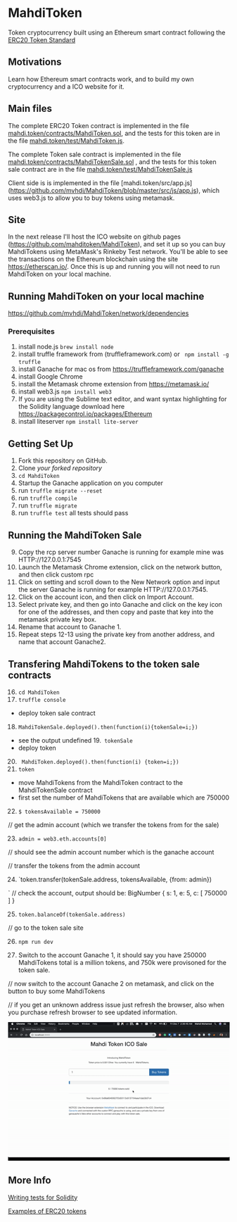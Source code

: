 # MahdiToken
Token cryptocurrency built using an Ethereum smart contract following the [ERC20 Token Standard](https://theethereum.wiki/w/index.php/ERC20_Token_Standard) 

Motivations
------------------------------
Learn how Ethereum smart contracts work, and to build my own cryptocurrency and a ICO website for it.


Main files
------------------------------
The complete ERC20 Token contract is implemented in the file [mahdi.token/contracts/MahdiToken.sol](https://github.com/mvhdi/MahdiToken/blob/master/contracts/MahdiToken.sol), and the tests for this token are in the file [mahdi.token/test/MahdiToken.js](https://github.com/mvhdi/MahdiToken/blob/master/test/MahdiToken.js).

The complete Token sale contract is implemented in the file [mahdi.token/contracts/MahdiTokenSale.sol](https://github.com/mvhdi/MahdiToken/blob/master/contracts/MahdiTokenSale.sol) , and the tests for this token sale contract are in the file [mahdi.token/test/MahdiTokenSale.js](https://github.com/mvhdi/MahdiToken/blob/master/test/MahdiTokenSale.js)

Client side is is implemented in the file [mahdi.token/src/app.js] (https://github.com/mvhdi/MahdiToken/blob/master/src/js/app.js), which uses web3.js to allow you to buy tokens using metamask.


Site
------------------------------
In the next release I'll host the ICO website on github pages (https://github.com/mahditoken/MahdiToken), and set it up so you can buy MahdiTokens  using MetaMask's Rinkeby Test network. You'll be able to see the transactions on the Ethereum blockchain using the site https://etherscan.io/. Once this is up and running you will not need to run MahdiToken on your local machine.

Running MahdiToken on your local machine
------------------------------

https://github.com/mvhdi/MahdiToken/network/dependencies
### Prerequisites
1. install node.js  `brew install node`
2. install truffle framework from (truffleframework.com) or ` npm install -g truffle`
3. install Ganache for mac os from https://truffleframework.com/ganache
4. install Google Chrome
5. install the Metamask chrome extension from https://metamask.io/
6. install web3.js `npm install web3`
7. If you are using the Sublime text editor, and want syntax highlighting for the Solidity language download here https://packagecontrol.io/packages/Ethereum
8. install liteserver `npm install lite-server`

Getting Set Up
------------------------------

1. Fork this repository on GitHub.
2. Clone *your forked repository* 
3. `cd MahdiToken`
4. Startup the Ganache application on you computer
5. run `truffle migrate --reset `
6. run `truffle compile`
7. run `truffle migrate`
8. run `truffle test` all tests should pass

Running the MahdiToken Sale
------------------------------

9. Copy the rcp server number Ganache is running for example mine was HTTP://127.0.0.1:7545
10. Launch the Metamask Chrome extension, click on the network button, and then click custom rpc
11. Click on setting and scroll down to the New Network option and input the server Ganache is running for example HTTP://127.0.0.1:7545.
12. Click on the account icon, and then click on Import Account.
13. Select private key, and then go into Ganache and click on the key icon for one of the addresses, and then copy and paste that key into the metamask private key box.
14. Rename that account to Ganache 1.
15. Repeat steps 12-13 using the private key from another address, and name that account Ganache2.

Transfering  MahdiTokens to the token sale contracts
------------------------------
16. `cd MahdiToken`
17. `truffle console`
* deploy token sale contract
18. `MahdiTokenSale.deployed().then(function(i){tokenSale=i;})`
* see the output undefined
19.` tokenSale`
* deploy token
20. ` MahdiToken.deployed().then(function(i) {token=i;})`
21. `token`
* move MahdiTokens from the MahdiToken contract to the MahdiTokenSale contract
* first set the number of MahdiTokens that are available which are 750000
22. `$ tokensAvailable = 750000`


// get the admin account (which we transfer the tokens from for the sale)


23. `admin = web3.eth.accounts[0]`


// should see the admin account number which is the ganache account


// transfer the tokens from the admin account


24. `token.transfer(tokenSale.address, tokensAvailable, {from: admin}) 

`
// check the account, output should be:  BigNumber { s: 1, e: 5, c: [ 750000 ] }


25. `token.balanceOf(tokenSale.address)`


// go to the token sale site 


26. `npm run dev`


27. Switch to the account Ganache 1, it should say you have 250000 MahdiTokens total is a million tokens, and 750k were provisoned for the token sale.


// now switch to the account Ganache 2 on metamask, and click on the button to buy some MahdiTokens

// if you get an unknown address issue just refresh the browser, also when you purchase refresh browser to see updated information.


![](1.gif)








More Info
------------------------------
[Writing tests for Solidity](https://truffleframework.com/docs/truffle/testing/writing-tests-in-javascript)


[Examples of ERC20 tokens](https://eidoo.io/erc20-tokens-list/)

